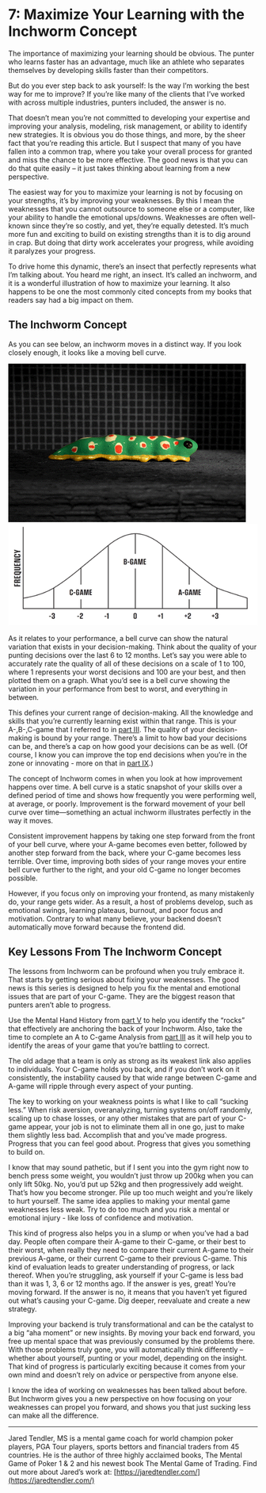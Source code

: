 # 7: Maximize Your Learning with the Inchworm Concept

The importance of maximizing your learning should be obvious. The punter who learns faster has an advantage, much like an athlete who separates themselves by developing skills faster than their competitors.

But do you ever step back to ask yourself: Is the way I’m working the best way for me to improve? If you’re like many of the clients that I’ve worked with across multiple industries, punters included, the answer is no.

That doesn’t mean you’re not committed to developing your expertise and improving your analysis, modeling, risk management, or ability to identify new strategies. It is obvious you do those things, and more, by the sheer fact that you’re reading this article. But I suspect that many of you have fallen into a common trap, where you take your overall process for granted and miss the chance to be more effective. The good news is that you can do that quite easily – it just takes thinking about learning from a new perspective.

The easiest way for you to maximize your learning is not by focusing on your strengths, it’s by improving your weaknesses. By this I mean the weaknesses that you cannot outsource to someone else or a computer, like your ability to handle the emotional ups/downs. Weaknesses are often well-known since they’re so costly, and yet, they’re equally detested. It’s much more fun and exciting to build on existing strengths than it is to dig around in crap. But doing that dirty work accelerates your progress, while avoiding it paralyzes your progress.

To drive home this dynamic, there’s an insect that perfectly represents what I’m talking about. You heard me right, an insect. It’s called an inchworm, and it is a wonderful illustration of how to maximize your learning. It also happens to be one the most commonly cited concepts from my books that readers say had a big impact on them.

## The Inchworm Concept

As you can see below, an inchworm moves in a distinct way. If you look closely enough, it looks like a moving bell curve.

![InchWorm](img/InchWorm.gif)  ![InchWorm](img/ABC-Game.png)

As it relates to your performance, a bell curve can show the natural variation that exists in your decision-making. Think about the quality of your punting decisions over the last 6 to 12 months. Let’s say you were able to accurately rate the quality of all of these decisions on a scale of 1 to 100, where 1 represents your worst decisions and 100 are your best, and then plotted them on a graph. What you’d see is a bell curve showing the variation in your performance from best to worst, and everything in between.

This defines your current range of decision-making. All the knowledge and skills that you’re currently learning exist within that range. This is your A-,B-,C-game that I referred to in [part III](../handlingBadVariance). The quality of your decision-making is bound by your range. There’s a limit to how bad your decisions can be, and there’s a cap on how good your decisions can be as well. (Of course, I know you can improve the top end decisions when you’re in the zone or innovating - more on that in [part IX](../TappingYourIntuition).)

The concept of Inchworm comes in when you look at how improvement happens over time. A bell curve is a static snapshot of your skills over a defined period of time and shows how frequently you were performing well, at average, or poorly. Improvement is the forward movement of your bell curve over time—something an actual inchworm illustrates perfectly in the way it moves.

Consistent improvement happens by taking one step forward from the front of your bell curve, where your A-game becomes even better, followed by another step forward from the back, where your C-game becomes less terrible. Over time, improving both sides of your range moves your entire bell curve further to the right, and your old C-game no longer becomes possible.

However, if you focus only on improving your frontend, as many mistakenly do, your range gets wider. As a result, a host of problems develop, such as emotional swings, learning plateaus, burnout, and poor focus and motivation. Contrary to what many believe, your backend doesn’t automatically move forward because the frontend did.

## Key Lessons From The Inchworm Concept

The lessons from Inchworm can be profound when you truly embrace it. That starts by getting serious about fixing your weaknesses. The good news is this series is designed to help you fix the mental and emotional issues that are part of your C-game. They are the biggest reason that punters aren’t able to progress. 

Use the Mental Hand History from [part V](../correctingyouremotions) to help you identify the “rocks” that effectively are anchoring the back of your Inchworm. Also, take the time to complete an A to C-game Analysis from [part III](../handlingBadVariance) as it will help you to identify the areas of your game that you’re battling to correct.

The old adage that a team is only as strong as its weakest link also applies to individuals. Your C-game holds you back, and if you don’t work on it consistently, the instability caused by that wide range between C-game and A-game will ripple through every aspect of your punting. 

The key to working on your weakness points is what I like to call “sucking less.” When risk aversion, overanalyzing, turning systems on/off randomly, scaling up to chase losses, or any other mistakes that are part of your C-game appear, your job is not to eliminate them all in one go, just to make them slightly less bad. Accomplish that and you’ve made progress. Progress that you can feel good about. Progress that gives you something to build on.

I know that may sound pathetic, but if I sent you into the gym right now to bench press some weight, you wouldn’t just throw up 200kg when you can only lift 50kg. No, you’d put up 52kg and then progressively add weight. That’s how you become stronger. Pile up too much weight and you’re likely to hurt yourself. The same idea applies to making your mental game weaknesses less weak. Try to do too much and you risk a mental or emotional injury - like loss of confidence and motivation. 

This kind of progress also helps you in a slump or when you’ve had a bad day. People often compare their A-game to their C-game, or their best to their worst, when really they need to compare their current A-game to their previous A-game, or their current C-game to their previous C-game. This kind of evaluation leads to greater understanding of progress, or lack thereof. When you’re struggling, ask yourself if your C-game is less bad than it was 1, 3, 6 or 12 months ago. If the answer is yes, great! You’re moving forward. If the answer is no, it means that you haven’t yet figured out what’s causing your C-game. Dig deeper, reevaluate and create a new strategy.

Improving your backend is truly transformational and can be the catalyst to a big “aha moment” or new insights. By moving your back end forward, you free up mental space that was previously consumed by the problems there. With those problems truly gone, you will automatically think differently – whether about yourself, punting or your model, depending on the insight. That kind of progress is particularly exciting because it comes from your own mind and doesn’t rely on advice or perspective from anyone else.

I know the idea of working on weaknesses has been talked about before. But Inchworm gives you a new perspective on how focusing on your weaknesses can propel you forward, and shows you that just sucking less can make all the difference.

---

Jared Tendler, MS is a mental game coach for world champion poker players, PGA Tour players, sports bettors and financial traders from 45 countries. He is the author of three highly acclaimed books, The Mental Game of Poker 1 & 2 and his newest book The Mental Game of Trading. Find out more about Jared’s work at: [https://jaredtendler.com/](https://jaredtendler.com/) 
